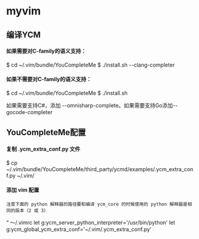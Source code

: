 # myvim


## 编译YCM
#### 如果需要对C-family的语义支持：
$ cd ~/.vim/bundle/YouCompleteMe
$ ./install.sh --clang-completer

#### 如果不需要对C-family的语义支持：
$ cd ~/.vim/bundle/YouCompleteMe
$ ./install.sh

如果需要支持C#，添加 --omnisharp-complete。如果需要支持Go添加--gocode-completer

## YouCompleteMe配置

#### 复制 .ycm_extra_conf.py 文件

$ cp ~/.vim/bundle/YouCompleteMe/third_party/ycmd/examples/.ycm_extra_conf.py ~/.vim/

#### 添加 vim 配置
    注意下面的 python 解释器的路径要和编译 ycm_core 的时候使用的 python 解释器是相同的版本（2 或 3）

“ ～/.vimrc
let g:ycm_server_python_interpreter='/usr/bin/python'
let g:ycm_global_ycm_extra_conf='~/.vim/.ycm_extra_conf.py'

